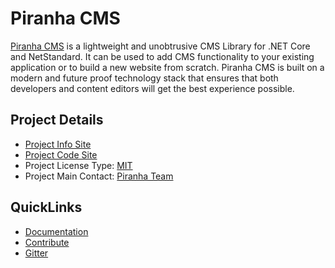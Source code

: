 # Piranha CMS

[Piranha CMS](http://piranhacms.org/) is a lightweight and unobtrusive CMS Library for
.NET Core and NetStandard. It can be used to add CMS functionality to your existing
application or to build a new website from scratch. Piranha CMS is built on a modern
and future proof technology stack that ensures that both developers and content editors
will get the best experience possible.

## Project Details
* [Project Info Site](https://piranhacms.org/)
* [Project Code Site](https://github.com/PiranhaCMS/piranha.core)
* Project License Type: [MIT](https://github.com/PiranhaCMS/piranha.core/blob/master/LICENSE)
* Project Main Contact: [Piranha Team](https://piranhacms.org/about-us)

## QuickLinks
* [Documentation](https://piranhacms.org/docs)
* [Contribute](https://github.com/PiranhaCMS/piranha.core/blob/master/CONTRIBUTING.md)
* [Gitter](https://gitter.im/PiranhaCMS/Piranha)

